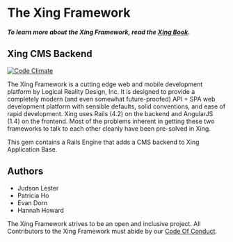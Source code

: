 The Xing Framework
===

***To learn more about the Xing Framework, read the [Xing Book](https://xingframework.gitbooks.io/the-xing-framework/content/).***

Xing CMS Backend
---
[![Code Climate](https://codeclimate.com/github/XingFramework/xing-cms-backend/badges/gpa.svg)](https://codeclimate.com/github/XingFramework/xing-cms-backend)

The Xing Framework is a cutting edge web and mobile development platform by Logical Reality Design, Inc. It is designed to provide a completely modern (and even somewhat future-proofed) API + SPA web development platform with sensible defaults, solid conventions, and ease of rapid development. Xing uses Rails (4.2) on the backend and AngularJS (1.4) on the frontend. Most of the problems inherent in getting these two frameworks to talk to each other cleanly have been pre-solved in Xing.

This gem contains a Rails Engine that adds a CMS backend to Xing Application Base.

Authors
-------

* Judson Lester
* Patricia Ho
* Evan Dorn
* Hannah Howard

The Xing Framework strives to be an open and inclusive project. All Contributors to the Xing Framework must abide by our [Code Of Conduct](CODE_OF_CONDUCT.md).
